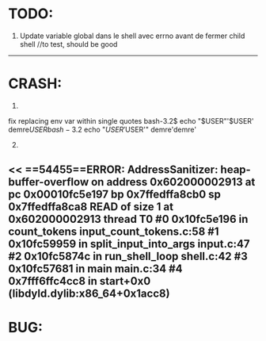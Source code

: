# TODO:
1) Update variable global dans le shell avec errno avant de fermer child shell //to test, should be good
--------

# CRASH:
1) 
fix replacing env var within single quotes
bash-3.2$ echo "$USER"'$USER'
demre$USER
bash-3.2$ echo "$USER'$USER'"
demre'demre'

2) 
<< 
==54455==ERROR: AddressSanitizer: heap-buffer-overflow on address 0x602000002913 at pc 0x00010fc5e197 bp 0x7ffedffa8cb0 sp 0x7ffedffa8ca8
READ of size 1 at 0x602000002913 thread T0
    #0 0x10fc5e196 in count_tokens input_count_tokens.c:58
    #1 0x10fc59959 in split_input_into_args input.c:47
    #2 0x10fc5874c in run_shell_loop shell.c:42
    #3 0x10fc57681 in main main.c:34
    #4 0x7fff6ffc4cc8 in start+0x0 (libdyld.dylib:x86_64+0x1acc8)
--------

# BUG:
